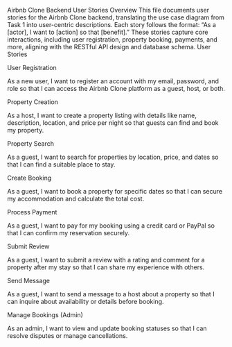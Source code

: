 Airbnb Clone Backend User Stories
Overview
This file documents user stories for the Airbnb Clone backend, translating the use case diagram from Task 1 into user-centric descriptions. Each story follows the format: “As a [actor], I want to [action] so that [benefit].” These stories capture core interactions, including user registration, property booking, payments, and more, aligning with the RESTful API design and database schema.
User Stories

User Registration

As a new user, I want to register an account with my email, password, and role so that I can access the Airbnb Clone platform as a guest, host, or both.


Property Creation

As a host, I want to create a property listing with details like name, description, location, and price per night so that guests can find and book my property.


Property Search

As a guest, I want to search for properties by location, price, and dates so that I can find a suitable place to stay.


Create Booking

As a guest, I want to book a property for specific dates so that I can secure my accommodation and calculate the total cost.


Process Payment

As a guest, I want to pay for my booking using a credit card or PayPal so that I can confirm my reservation securely.


Submit Review

As a guest, I want to submit a review with a rating and comment for a property after my stay so that I can share my experience with others.


Send Message

As a guest, I want to send a message to a host about a property so that I can inquire about availability or details before booking.


Manage Bookings (Admin)

As an admin, I want to view and update booking statuses so that I can resolve disputes or manage cancellations.



